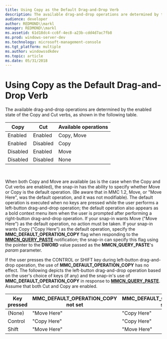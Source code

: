 ```yaml
---
title: Using Copy as the Default Drag-and-Drop Verb
description: The available drag-and-drop operations are determined by the enabled state of the Copy and Cut verbs, as shown in the following table.
audience: developer
author: REDMOND\\markl
manager: REDMOND\\markl
ms.assetid: 61d18dc4-cc6f-4ec8-a23b-cdd4d7ac7fb8
ms.prod: windows-server-dev
ms.technology: microsoft-management-console
ms.tgt_platform: multiple
ms.author: windowssdkdev
ms.topic: article
ms.date: 05/31/2018
---
```


# Using Copy as the Default Drag-and-Drop Verb

The available drag-and-drop operations are determined by the enabled state of the Copy and Cut verbs, as shown in the following table.



| Copy     | Cut      | Available operations |
|----------|----------|----------------------|
| Enabled  | Enabled  | Copy, Move           |
| Enabled  | Disabled | Copy                 |
| Disabled | Enabled  | Move                 |
| Disabled | Disabled | None                 |



 

When both Copy and Move are available (as is the case when the Copy and Cut verbs are enabled), the snap-in has the ability to specify whether Move or Copy is the default operation. (Be aware that in MMC 1.2, Move, or "Move Here", was the default operation, and it was not modifiable). The default operation is executed when no keys are pressed while the user performs a left-button drag-and-drop operation; the default operation also appears as a bold context menu item when the user is prompted after performing a right-button drag-and-drop operation. If your snap-in wants Move ("Move Here") as the default operation, no action must be taken. If your snap-in wants Copy ("Copy Here") as the default operation, specify the **MMC\_DEFAULT\_OPERATION\_COPY** flag when responding to the [**MMCN\_QUERY\_PASTE**](mmcn-query-paste.md) notification; the snap-in can specify this flag using the pointer to the **DWORD** value passed as the **MMCN\_QUERY\_PASTE**'s *param* parameter.

If the user presses the CONTROL or SHIFT key during left-button drag-and-drop operation, the use of **MMC\_DEFAULT\_OPERATION\_COPY** has no effect. The following depicts the left-button drag-and-drop operation based on the user's choice of keys (if any) and the snap-in's use of **MMC\_DEFAULT\_OPERATION\_COPY** in response to [**MMCN\_QUERY\_PASTE**](mmcn-query-paste.md). Assume that both Cut and Copy are enabled.



| Key pressed | MMC\_DEFAULT\_OPERATION\_COPY not set | MMC\_DEFAULT\_OPERATION\_COPY set |
|-------------|---------------------------------------|-----------------------------------|
| (None)      | "Move Here"                           | "Copy Here"                       |
| Control     | "Copy Here"                           | "Copy Here"                       |
| Shift       | "Move Here"                           | "Move Here"                       |



 

 

 




